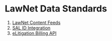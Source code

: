 # LawNet Data Standards

1. [LawNet Content Feeds](https://legaltechsal.github.io/lawnet-data-standards/LawNet%20Content%20Feeds)
2. [SAL ID Integration](https://github.com/legaltechsal/lawnet-data-standards/tree/main/SAL%20ID%20Integration)
3. [eLitigation Billing API](https://github.com/legaltechsal/lawnet-data-standards/tree/main/eLitigation%20Billing%20API)
